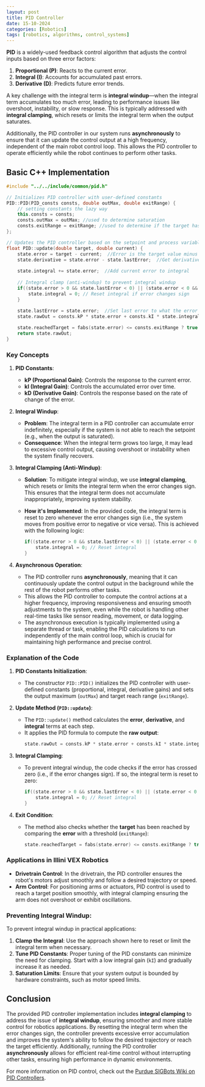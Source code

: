 ```yaml
---
layout: post
title: PID Controller
date: 15-10-2024
categories: [Robotics]
tags: [robotics, algorithms, control_systems]
---
```

**PID** is a widely-used feedback control algorithm that adjusts the control inputs based on three error factors:

1. **Proportional (P)**: Reacts to the current error.
2. **Integral (I)**: Accounts for accumulated past errors.
3. **Derivative (D)**: Predicts future error trends.

A key challenge with the integral term is **integral windup**—when the integral term accumulates too much error, leading to performance issues like overshoot, instability, or slow response. This is typically addressed with **integral clamping**, which resets or limits the integral term when the output saturates.

Additionally, the PID controller in our system runs **asynchronously** to ensure that it can update the control output at a high frequency, independent of the main robot control loop. This allows the PID controller to operate efficiently while the robot continues to perform other tasks.

## Basic C++ Implementation

```cpp
#include "../../include/common/pid.h"

// Initializes PID controller with user-defined constants
PID::PID(PID_consts consts, double outMax, double exitRange) {
    // setting constants the lazy way
    this.consts = consts;
    consts.outMax = outMax; //used to determine saturation
    consts.exitRange = exitRange; //used to determine if the target has been reached
};

// Updates the PID controller based on the setpoint and process variable
float PID::update(double target, double current) {
    state.error = target - current;  //Error is the target value minus the current value
    state.derivative = state.error - state.lastError;  //Get derivative by subtacting current error and last error
    
    state.integral += state.error;  //Add current error to integral
    
    // Integral clamp (anti-windup) to prevent integral windup
    if((state.error > 0 && state.lastError < 0) || (state.error < 0 && state.lastError > 0)) {
        state.integral = 0; // Reset integral if error changes sign
    }
    
    state.lastError = state.error;  //Set last error to what the error currently is
    state.rawOut = consts.kP * state.error + consts.kI * state.integral + consts.kD * state.derivative;

    state.reachedTarget = fabs(state.error) <= consts.exitRange ? true : false;
    return state.rawOut;
}
```

### Key Concepts

1. **PID Constants**:
   - **kP (Proportional Gain)**: Controls the response to the current error.
   - **kI (Integral Gain)**: Controls the accumulated error over time.
   - **kD (Derivative Gain)**: Controls the response based on the rate of change of the error.

2. **Integral Windup**:
   - **Problem**: The integral term in a PID controller can accumulate error indefinitely, especially if the system is not able to reach the setpoint (e.g., when the output is saturated).
   - **Consequence**: When the integral term grows too large, it may lead to excessive control output, causing overshoot or instability when the system finally recovers.
   
3. **Integral Clamping (Anti-Windup)**:
   - **Solution**: To mitigate integral windup, we use **integral clamping**, which resets or limits the integral term when the error changes sign. This ensures that the integral term does not accumulate inappropriately, improving system stability.
   - **How it's Implemented**: In the provided code, the integral term is reset to zero whenever the error changes sign (i.e., the system moves from positive error to negative or vice versa). This is achieved with the following logic:
   
     ```cpp
     if((state.error > 0 && state.lastError < 0) || (state.error < 0 && state.lastError > 0)) {
         state.integral = 0; // Reset integral
     }
     ```

4. **Asynchronous Operation**:
   - The PID controller runs **asynchronously**, meaning that it can continuously update the control output in the background while the rest of the robot performs other tasks.
   - This allows the PID controller to compute the control actions at a higher frequency, improving responsiveness and ensuring smooth adjustments to the system, even while the robot is handling other real-time tasks like sensor reading, movement, or data logging.
   - The asynchronous execution is typically implemented using a separate thread or task, enabling the PID calculations to run independently of the main control loop, which is crucial for maintaining high performance and precise control.

### Explanation of the Code

1. **PID Constants Initialization**:
   - The constructor `PID::PID()` initializes the PID controller with user-defined constants (proportional, integral, derivative gains) and sets the output maximum (`outMax`) and target reach range (`exitRange`).

2. **Update Method (`PID::update`)**:
   - The `PID::update()` method calculates the **error**, **derivative**, and **integral** terms at each step.
   - It applies the PID formula to compute the **raw output**:
     ```cpp
     state.rawOut = consts.kP * state.error + consts.kI * state.integral + consts.kD * state.derivative;
     ```

3. **Integral Clamping**:
   - To prevent integral windup, the code checks if the error has crossed zero (i.e., if the error changes sign). If so, the integral term is reset to zero:
     ```cpp
     if((state.error > 0 && state.lastError < 0) || (state.error < 0 && state.lastError > 0)) {
         state.integral = 0; // Reset integral
     }
     ```

4. **Exit Condition**:
   - The method also checks whether the **target** has been reached by comparing the **error** with a threshold (`exitRange`):
     ```cpp
     state.reachedTarget = fabs(state.error) <= consts.exitRange ? true : false;
     ```

### Applications in Illini VEX Robotics

- **Drivetrain Control**: In the drivetrain, the PID controller ensures the robot's motors adjust smoothly and follow a desired trajectory or speed.
- **Arm Control**: For positioning arms or actuators, PID control is used to reach a target position smoothly, with integral clamping ensuring the arm does not overshoot or exhibit oscillations.

### Preventing Integral Windup:
To prevent integral windup in practical applications:
1. **Clamp the Integral**: Use the approach shown here to reset or limit the integral term when necessary.
2. **Tune PID Constants**: Proper tuning of the PID constants can minimize the need for clamping. Start with a low integral gain (`kI`) and gradually increase it as needed.
3. **Saturation Limits**: Ensure that your system output is bounded by hardware constraints, such as motor speed limits.

## Conclusion

The provided PID controller implementation includes **integral clamping** to address the issue of **integral windup**, ensuring smoother and more stable control for robotics applications. By resetting the integral term when the error changes sign, the controller prevents excessive error accumulation and improves the system's ability to follow the desired trajectory or reach the target efficiently. Additionally, running the PID controller **asynchronously** allows for efficient real-time control without interrupting other tasks, ensuring high performance in dynamic environments.

For more information on PID control, check out the [Purdue SIGBots Wiki on PID Controllers](https://wiki.purduesigbots.com/software/control-algorithms/pid-controller).